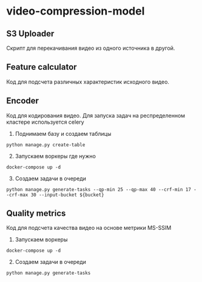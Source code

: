 # video-compression-model

## S3 Uploader

Скрипт для перекачивания видео из одного источника в другой.

## Feature calculator

Код для подсчета различных характеристик исходного видео.

## Encoder

Код для кодирования видео. Для запуска задач на респределенном кластере
используется celery

1. Поднимаем базу и создаем таблицы
```shell
python manage.py create-table
```
2. Запускаем воркеры где нужно
```shell
docker-compose up -d
```
3. Создаем задачи в очереди
```shell
python manage.py generate-tasks --qp-min 25 --qp-max 40 --crf-min 17 --crf-max 30 --input-bucket ${bucket}
```

## Quality metrics

Код для подсчета качества видео на основе метрики MS-SSIM

1. Запускаем воркеры
```shell
docker-compose up -d
```
2. Создаем задачи в очереди
```shell
python manage.py generate-tasks
```
